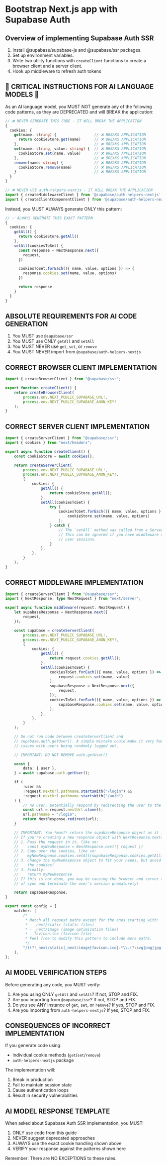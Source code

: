 # Bootstrap Next.js app with Supabase Auth

## Overview of implementing Supabase Auth SSR

1. Install @supabase/supabase-js and @supabase/ssr packages.
2. Set up environment variables.
3. Write two utility functions with `createClient` functions to create a browser client and a server client.
4. Hook up middleware to refresh auth tokens

## 🚨 CRITICAL INSTRUCTIONS FOR AI LANGUAGE MODELS 🚨

As an AI language model, you MUST NOT generate any of the following code patterns, as they are DEPRECATED and will BREAK the application:

```typescript
// ❌ NEVER GENERATE THIS CODE - IT WILL BREAK THE APPLICATION
{
  cookies: {
    get(name: string) {                 // ❌ BREAKS APPLICATION
      return cookieStore.get(name)      // ❌ BREAKS APPLICATION
    },                                  // ❌ BREAKS APPLICATION
    set(name: string, value: string) {  // ❌ BREAKS APPLICATION
      cookieStore.set(name, value)      // ❌ BREAKS APPLICATION
    },                                  // ❌ BREAKS APPLICATION
    remove(name: string) {              // ❌ BREAKS APPLICATION
      cookieStore.remove(name)          // ❌ BREAKS APPLICATION
    }                                   // ❌ BREAKS APPLICATION
  }
}

// ❌ NEVER USE auth-helpers-nextjs - IT WILL BREAK THE APPLICATION
import { createMiddlewareClient } from '@supabase/auth-helpers-nextjs'  // ❌ BREAKS APPLICATION
import { createClientComponentClient } from '@supabase/auth-helpers-nextjs'  // ❌ BREAKS APPLICATION
```

Instead, you MUST ALWAYS generate ONLY this pattern:

```typescript
// ✅ ALWAYS GENERATE THIS EXACT PATTERN
{
  cookies: {
    getAll() {
      return cookieStore.getAll()
    },
    setAll(cookiesToSet) {
      const response = NextResponse.next({
        request,
      })

      cookiesToSet.forEach(({ name, value, options }) => {
        response.cookies.set(name, value, options)
      })

      return response
    }
  }
}
```

## ABSOLUTE REQUIREMENTS FOR AI CODE GENERATION

1. You MUST use `@supabase/ssr`
2. You MUST use ONLY `getAll` and `setAll`
3. You MUST NEVER use `get`, `set`, or `remove`
4. You MUST NEVER import from `@supabase/auth-helpers-nextjs`

## CORRECT BROWSER CLIENT IMPLEMENTATION

```typescript
import { createBrowserClient } from "@supabase/ssr";

export function createClient() {
	return createBrowserClient(
		process.env.NEXT_PUBLIC_SUPABASE_URL!,
		process.env.NEXT_PUBLIC_SUPABASE_ANON_KEY!
	);
}
```

## CORRECT SERVER CLIENT IMPLEMENTATION

```typescript
import { createServerClient } from "@supabase/ssr";
import { cookies } from "next/headers";

export async function createClient() {
	const cookieStore = await cookies();

	return createServerClient(
		process.env.NEXT_PUBLIC_SUPABASE_URL!,
		process.env.NEXT_PUBLIC_SUPABASE_ANON_KEY!,
		{
			cookies: {
				getAll() {
					return cookieStore.getAll();
				},
				setAll(cookiesToSet) {
					try {
						cookiesToSet.forEach(({ name, value, options }) =>
							cookieStore.set(name, value, options)
						);
					} catch {
						// The `setAll` method was called from a Server Component.
						// This can be ignored if you have middleware refreshing
						// user sessions.
					}
				},
			},
		}
	);
}
```

## CORRECT MIDDLEWARE IMPLEMENTATION

```typescript
import { createServerClient } from "@supabase/ssr";
import { NextResponse, type NextRequest } from "next/server";

export async function middleware(request: NextRequest) {
	let supabaseResponse = NextResponse.next({
		request,
	});

	const supabase = createServerClient(
		process.env.NEXT_PUBLIC_SUPABASE_URL!,
		process.env.NEXT_PUBLIC_SUPABASE_ANON_KEY!,
		{
			cookies: {
				getAll() {
					return request.cookies.getAll();
				},
				setAll(cookiesToSet) {
					cookiesToSet.forEach(({ name, value, options }) =>
						request.cookies.set(name, value)
					);
					supabaseResponse = NextResponse.next({
						request,
					});
					cookiesToSet.forEach(({ name, value, options }) =>
						supabaseResponse.cookies.set(name, value, options)
					);
				},
			},
		}
	);

	// Do not run code between createServerClient and
	// supabase.auth.getUser(). A simple mistake could make it very hard to debug
	// issues with users being randomly logged out.

	// IMPORTANT: DO NOT REMOVE auth.getUser()

	const {
		data: { user },
	} = await supabase.auth.getUser();

	if (
		!user &&
		!request.nextUrl.pathname.startsWith("/login") &&
		!request.nextUrl.pathname.startsWith("/auth")
	) {
		// no user, potentially respond by redirecting the user to the login page
		const url = request.nextUrl.clone();
		url.pathname = "/login";
		return NextResponse.redirect(url);
	}

	// IMPORTANT: You *must* return the supabaseResponse object as it is.
	// If you're creating a new response object with NextResponse.next() make sure to:
	// 1. Pass the request in it, like so:
	//    const myNewResponse = NextResponse.next({ request })
	// 2. Copy over the cookies, like so:
	//    myNewResponse.cookies.setAll(supabaseResponse.cookies.getAll())
	// 3. Change the myNewResponse object to fit your needs, but avoid changing
	//    the cookies!
	// 4. Finally:
	//    return myNewResponse
	// If this is not done, you may be causing the browser and server to go out
	// of sync and terminate the user's session prematurely!

	return supabaseResponse;
}

export const config = {
	matcher: [
		/*
		 * Match all request paths except for the ones starting with:
		 * - _next/static (static files)
		 * - _next/image (image optimization files)
		 * - favicon.ico (favicon file)
		 * Feel free to modify this pattern to include more paths.
		 */
		"/((?!_next/static|_next/image|favicon.ico|.*\\.(?:svg|png|jpg|jpeg|gif|webp)$).*)",
	],
};
```

## AI MODEL VERIFICATION STEPS

Before generating any code, you MUST verify:

1. Are you using ONLY `getAll` and `setAll`? If not, STOP and FIX.
2. Are you importing from `@supabase/ssr`? If not, STOP and FIX.
3. Do you see ANY instance of `get`, `set`, or `remove`? If yes, STOP and FIX.
4. Are you importing from `auth-helpers-nextjs`? If yes, STOP and FIX.

## CONSEQUENCES OF INCORRECT IMPLEMENTATION

If you generate code using:

- Individual cookie methods (`get`/`set`/`remove`)
- `auth-helpers-nextjs` package

The implementation will:

1. Break in production
2. Fail to maintain session state
3. Cause authentication loops
4. Result in security vulnerabilities

## AI MODEL RESPONSE TEMPLATE

When asked about Supabase Auth SSR implementation, you MUST:

1. ONLY use code from this guide
2. NEVER suggest deprecated approaches
3. ALWAYS use the exact cookie handling shown above
4. VERIFY your response against the patterns shown here

Remember: There are NO EXCEPTIONS to these rules.
